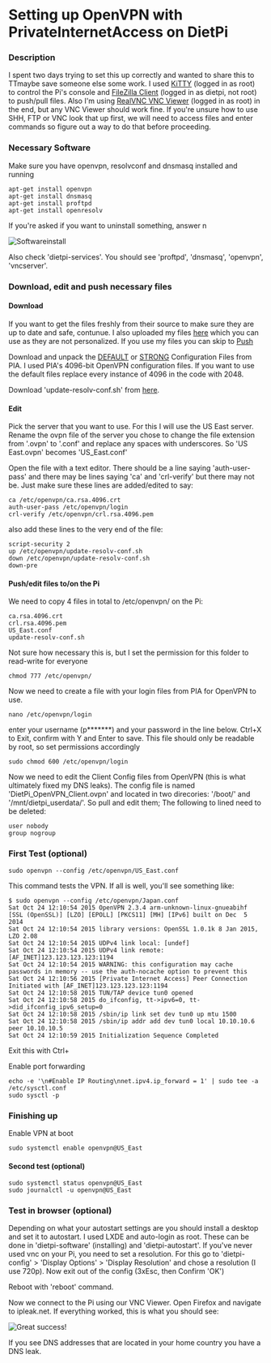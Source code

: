 # Setting up OpenVPN with PrivateInternetAccess on DietPi
### Description
I spent two days trying to set this up correctly and wanted to share this to TTmaybe save someone else some work.
I used [KiTTY](https://dietpi.com/downloads/binaries/all/Kitty_Portable_DietPi.7z) (logged in as root) to control the Pi's console and [FileZilla Client](https://filezilla-project.org/) (logged in as dietpi, not root) to push/pull files. Also I'm using [RealVNC VNC Viewer](https://www.realvnc.com/de/connect/download/viewer/) (logged in as root) in the end, but any VNC Viewer should work fine. If you're unsure how to use SHH, FTP or VNC look that up first, we will need to access files and enter commands so figure out a way to do that before proceeding.

### Necessary Software
Make sure you have openvpn, resolvconf and dnsmasq installed and running
```
apt-get install openvpn
apt-get install dnsmasq
apt-get install proftpd
apt-get install openresolv
```
If you're asked if you want to uninstall something, answer n 

![Softwareinstall](https://i.imgur.com/s4NZBIw.png)

Also check 'dietpi-services'. You should see 'proftpd', 'dnsmasq', 'openvpn', 'vncserver'.

### Download, edit and push necessary files
#### Download
If you want to get the files freshly from their source to make sure they are up to date and safe, contunue. I also uploaded my files [here](/Files) which you can use as they are not personalized. If you use my files you can skip to [Push](#push)

Download and unpack the [DEFAULT](https://www.privateinternetaccess.com/openvpn/openvpn.zip) or [STRONG](https://www.privateinternetaccess.com/openvpn/openvpn-strong.zip) Configuration Files from PIA. I used PIA's 4096-bit OpenVPN configuration files. If you want to use the default files replace every instance of 4096 in the code with 2048. 

Download 'update-resolv-conf.sh' from [here](https://github.com/alfredopalhares/openvpn-update-resolv-conf).


#### Edit
Pick the server that you want to use. For this I will use the US East server. Rename the ovpn file of the server you chose to change the file extension from '.ovpn' to '.conf' and replace any spaces with underscores. So 'US East.ovpn' becomes 'US_East.conf'

Open the file with a text editor. There should be a line saying 'auth-user-pass' and there may be lines saying 'ca' and 'crl-verify' but there may not be. Just make sure these lines are added/edited to say:
```
ca /etc/openvpn/ca.rsa.4096.crt
auth-user-pass /etc/openvpn/login
crl-verify /etc/openvpn/crl.rsa.4096.pem
```
also add these lines to the very end of the file:
```
script-security 2
up /etc/openvpn/update-resolv-conf.sh
down /etc/openvpn/update-resolv-conf.sh
down-pre
```
#### Push/edit files to/on the Pi
We need to copy 4 files in total to /etc/openvpn/ on the Pi:
```
ca.rsa.4096.crt
crl.rsa.4096.pem 
US_East.conf
update-resolv-conf.sh
```
Not sure how necessary this is, but I set the permission for this folder to read-write for everyone
```
chmod 777 /etc/openvpn/
```
Now we need to create a file with your login files from PIA for OpenVPN to use.
```
nano /etc/openvpn/login
```
enter your username (p*******) and your password in the line below. Ctrl+X to Exit, confirm with Y and Enter to save. This file should only be readable by root, so set permissions accordingly
```
sudo chmod 600 /etc/openvpn/login
```
Now we need to edit the Client Config files from OpenVPN (this is what ultimately fixed my DNS leaks). The config file is named 'DietPi_OpenVPN_Client.ovpn' and located in two direcories: '/boot/' and '/mnt/dietpi_userdata/'. So pull and edit them; The following to lined need to be deleted:
```
user nobody
group nogroup
```
### First Test (optional)
```
sudo openvpn --config /etc/openvpn/US_East.conf
```
This command tests the VPN. If all is well, you'll see something like:
```
$ sudo openvpn --config /etc/openvpn/Japan.conf 
Sat Oct 24 12:10:54 2015 OpenVPN 2.3.4 arm-unknown-linux-gnueabihf [SSL (OpenSSL)] [LZO] [EPOLL] [PKCS11] [MH] [IPv6] built on Dec  5 2014
Sat Oct 24 12:10:54 2015 library versions: OpenSSL 1.0.1k 8 Jan 2015, LZO 2.08
Sat Oct 24 12:10:54 2015 UDPv4 link local: [undef]
Sat Oct 24 12:10:54 2015 UDPv4 link remote: [AF_INET]123.123.123.123:1194
Sat Oct 24 12:10:54 2015 WARNING: this configuration may cache passwords in memory -- use the auth-nocache option to prevent this
Sat Oct 24 12:10:56 2015 [Private Internet Access] Peer Connection Initiated with [AF_INET]123.123.123.123:1194
Sat Oct 24 12:10:58 2015 TUN/TAP device tun0 opened
Sat Oct 24 12:10:58 2015 do_ifconfig, tt->ipv6=0, tt->did_ifconfig_ipv6_setup=0
Sat Oct 24 12:10:58 2015 /sbin/ip link set dev tun0 up mtu 1500
Sat Oct 24 12:10:58 2015 /sbin/ip addr add dev tun0 local 10.10.10.6 peer 10.10.10.5
Sat Oct 24 12:10:59 2015 Initialization Sequence Completed
```
Exit this with Ctrl+

Enable port forwarding
```
echo -e '\n#Enable IP Routing\nnet.ipv4.ip_forward = 1' | sudo tee -a /etc/sysctl.conf
sudo sysctl -p
```

### Finishing up
Enable VPN at boot
```
sudo systemctl enable openvpn@US_East
```
#### Second test (optional)
```
sudo systemctl status openvpn@US_East
sudo journalctl -u openvpn@US_East
```
### Test in browser (optional)
Depending on what your autostart settings are you should install a desktop and set it to autostart. I used LXDE and auto-login as root. These can be done in 'dietpi-software' (installing) and 'dietpi-autostart'. If you've never used vnc on your Pi, you need to set a resolution. For this go to 'dietpi-config' > 'Display Options' > 'Display Resolution' and chose a resolution (I use 720p). Now exit out of the config (3xEsc, then Confirm 'OK')

Reboot with 'reboot' command.

Now we connect to the Pi using our VNC Viewer. Open Firefox and navigate to ipleak.net. If everything worked, this is what you should see:

![Great success!](https://i.imgur.com/F6WtmdD.png)

If you see DNS addresses that are located in your home country you have a DNS leak.
